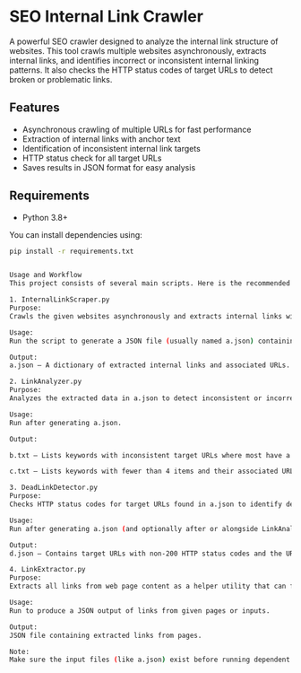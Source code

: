 # SEO Internal Link Crawler

A powerful SEO crawler designed to analyze the internal link structure of websites. This tool crawls multiple websites asynchronously, extracts internal links, and identifies incorrect or inconsistent internal linking patterns. It also checks the HTTP status codes of target URLs to detect broken or problematic links.

## Features

- Asynchronous crawling of multiple URLs for fast performance
- Extraction of internal links with anchor text
- Identification of inconsistent internal link targets
- HTTP status check for all target URLs
- Saves results in JSON format for easy analysis

## Requirements

- Python 3.8+

You can install dependencies using:

```bash
pip install -r requirements.txt


Usage and Workflow
This project consists of several main scripts. Here is the recommended order and description of how to use each:

1. InternalLinkScraper.py
Purpose:
Crawls the given websites asynchronously and extracts internal links with their anchor texts.

Usage:
Run the script to generate a JSON file (usually named a.json) containing the raw data of internal links grouped by keywords or pages.

Output:
a.json — A dictionary of extracted internal links and associated URLs.

2. LinkAnalyzer.py
Purpose:
Analyzes the extracted data in a.json to detect inconsistent or incorrect internal linking patterns. It categorizes keywords into groups based on link counts and frequency of target URLs.

Usage:
Run after generating a.json.

Output:

b.txt — Lists keywords with inconsistent target URLs where most have a majority correct target but some have wrong ones.

c.txt — Lists keywords with fewer than 4 items and their associated URLs.

3. DeadLinkDetector.py
Purpose:
Checks HTTP status codes for target URLs found in a.json to identify dead or problematic links.

Usage:
Run after generating a.json (and optionally after or alongside LinkAnalyzer.py).

Output:
d.json — Contains target URLs with non-200 HTTP status codes and the URLs that refer to them.

4. LinkExtractor.py
Purpose:
Extracts all links from web page content as a helper utility that can feed data into other scripts or be used independently.

Usage:
Run to produce a JSON output of links from given pages or inputs.

Output:
JSON file containing extracted links from pages.

Note:
Make sure the input files (like a.json) exist before running dependent scripts. Also, install all required dependencies.


